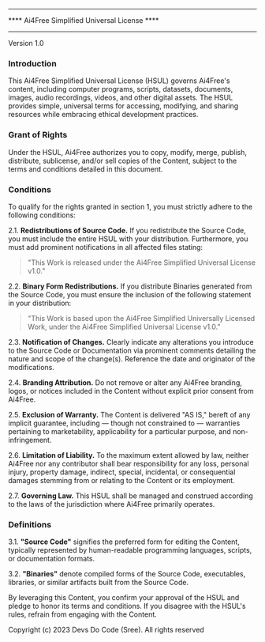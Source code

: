 ****************************************
**** Ai4Free Simplified Universal License ****
****************************************

Version 1.0

### Introduction

This Ai4Free Simplified Universal License (HSUL) governs Ai4Free's content, including computer programs, scripts, datasets, documents, images, audio recordings, videos, and other digital assets. The HSUL provides simple, universal terms for accessing, modifying, and sharing resources while embracing ethical development practices.

### Grant of Rights

Under the HSUL, Ai4Free authorizes you to copy, modify, merge, publish, distribute, sublicense, and/or sell copies of the Content, subject to the terms and conditions detailed in this document.

### Conditions

To qualify for the rights granted in section 1, you must strictly adhere to the following conditions:

2.1. **Redistributions of Source Code.**
   If you redistribute the Source Code, you must include the entire HSUL with your distribution. Furthermore, you must add prominent notifications in all affected files stating:

   > "This Work is released under the Ai4Free Simplified Universal License v1.0."

2.2. **Binary Form Redistributions.**
   If you distribute Binaries generated from the Source Code, you must ensure the inclusion of the following statement in your distribution:

   > "This Work is based upon the Ai4Free Simplified Universally Licensed Work, under the Ai4Free Simplified Universal License v1.0."

2.3. **Notification of Changes.**
   Clearly indicate any alterations you introduce to the Source Code or Documentation via prominent comments detailing the nature and scope of the change(s). Reference the date and originator of the modifications.

2.4. **Branding Attribution.**
   Do not remove or alter any Ai4Free branding, logos, or notices included in the Content without explicit prior consent from Ai4Free.

2.5. **Exclusion of Warranty.**
   The Content is delivered "AS IS," bereft of any implicit guarantee, including — though not constrained to — warranties pertaining to marketability, applicability for a particular purpose, and non-infringement.

2.6. **Limitation of Liability.**
   To the maximum extent allowed by law, neither Ai4Free nor any contributor shall bear responsibility for any loss, personal injury, property damage, indirect, special, incidental, or consequential damages stemming from or relating to the Content or its employment.

2.7. **Governing Law.**
   This HSUL shall be managed and construed according to the laws of the jurisdiction where Ai4Free primarily operates.

### Definitions

3.1. **"Source Code"** signifies the preferred form for editing the Content, typically represented by human-readable programming languages, scripts, or documentation formats.

3.2. **"Binaries"** denote compiled forms of the Source Code, executables, libraries, or similar artifacts built from the Source Code.

By leveraging this Content, you confirm your approval of the HSUL and pledge to honor its terms and conditions. If you disagree with the HSUL's rules, refrain from engaging with the Content.

Copyright (c) 2023 Devs Do Code (Sree). All rights reserved
